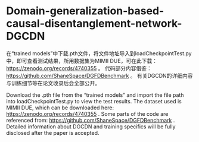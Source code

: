 # Domain-generalization-based-causal-disentanglement-network-DGCDN
在“trained models”中下载.pth文件，将文件地址导入到loadCheckpointTest.py中，即可查看测试结果，所用数据集为MIMII DUE，可在此下载：https://zenodo.org/records/4740355 。
代码部分内容借鉴：https://github.com/ShaneSpace/DGFDBenchmark 。
有关DGCDN的详细内容与训练细节等在论文收录后会全部公开。

Download the .pth file from the “trained models” and import the file path into loadCheckpointTest.py to view the test results. The dataset used is MIMII DUE, which can be downloaded here: https://zenodo.org/records/4740355 . 
Some parts of the code are referenced from: https://github.com/ShaneSpace/DGFDBenchmark . 
Detailed information about DGCDN and training specifics will be fully disclosed after the paper is accepted.


